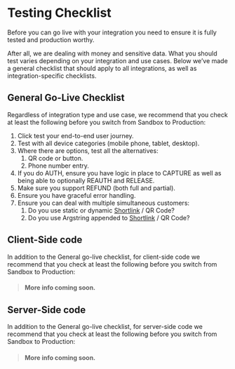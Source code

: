 # Testing Checklist

Before you can go live with your integration you need to ensure it is fully tested and production worthy.

After all, we are dealing with money and sensitive data. What you should test varies depending on your integration and use cases. Below we’ve made a general checklist that should apply to all integrations, as well as integration-specific checklists.


## General Go-Live Checklist

Regardless of integration type and use case, we recommend that you check at least the following before you switch from Sandbox to Production:

1. Click test your end-to-end user journey.
2. Test with all device categories (mobile phone, tablet, desktop).
3. Where there are options, test all the alternatives:
    1. QR code or button.
    2. Phone number entry.
4. If you do AUTH, ensure you have logic in place to CAPTURE as well as being able to optionally REAUTH and RELEASE.
5. Make sure you support REFUND (both full and partial).
6. Ensure you have graceful error handling.
7. Ensure you can deal with multiple simultaneous customers:
    1. Do you use static or dynamic [Shortlink](/merchant-api/b3A6MTUzOTU0Mjk-merchant-shortlink-create) / QR Code?
    2. Do you use Argstring appended to [Shortlink](/merchant-api/b3A6MTUzOTU0Mjk-merchant-shortlink-create) / QR Code?

####

## Client-Side code

In addition to the General go-live checklist, for client-side code we recommend that you check at least the following before you switch from Sandbox to Production:

> #### More info coming soon.

####

## Server-Side code

In addition to the General go-live checklist, for server-side code we recommend that you check at least the following before you switch from Sandbox to Production:

> #### More info coming soon.